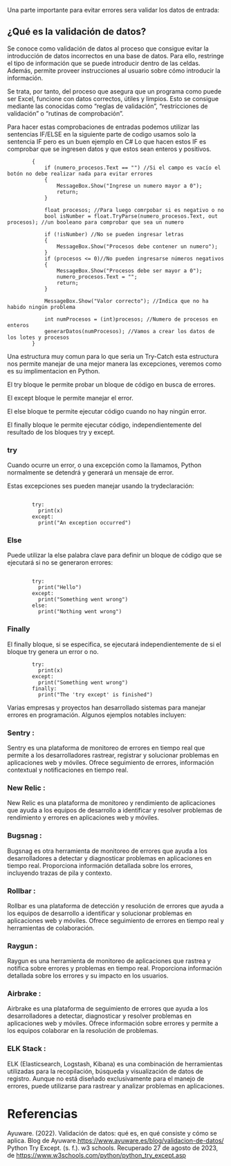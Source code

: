 Una parte importante para evitar errores sera validar los datos de entrada:

## ¿Qué es la validación de datos?
Se conoce como validación de datos al proceso que consigue evitar la introducción de datos incorrectos en una base de datos. Para ello, restringe el tipo de información que se puede introducir dentro de las celdas. Además, permite proveer instrucciones al usuario sobre cómo introducir la información.

Se trata, por tanto, del proceso que asegura que un programa como puede ser Excel, funcione con datos correctos, útiles y limpios. Esto se consigue mediante las conocidas como “reglas de validación”, “restricciones de validación” o “rutinas de comprobación”.

Para hacer estas comprobaciones de entradas podemos utilizar las sentencias IF/ELSE en la siguiente parte de codigo usamos solo la sentencia IF pero es un buen ejemplo en C#
Lo que hacen estos IF es comprobar que se ingresen datos y que estos sean enteros y positivos.

```private void button_genera_Click(object sender, EventArgs e)
        {
            if (numero_procesos.Text == "") //Si el campo es vacío el botón no debe realizar nada para evitar errores
            {
                MessageBox.Show("Ingrese un numero mayor a 0");
                return;
            }

            float procesos; //Para luego comrpobar si es negativo o no
            bool isNumber = float.TryParse(numero_procesos.Text, out procesos); //un booleano para comprobar que sea un numero

            if (!isNumber) //No se pueden ingresar letras
            {
                MessageBox.Show("Procesos debe contener un numero");
            }
            if (procesos <= 0)//No pueden ingresarse números negativos
            {
                MessageBox.Show("Procesos debe ser mayor a 0");
                numero_procesos.Text = "";
                return;
            }

            MessageBox.Show("Valor correcto"); //Indica que no ha habido ningún problema
            
            int numProcesos = (int)procesos; //Numero de procesos en enteros
            generarDatos(numProcesos); //Vamos a crear los datos de los lotes y procesos
        }
```

      
Una estructura muy comun para lo que seria un Try-Catch esta estructura nos permite manejar de una mejor manera las excepciones, veremos como es su implimentacion en Python.

El try bloque le permite probar un bloque de código en busca de errores.

El except bloque le permite manejar el error.

El else bloque te permite ejecutar código cuando no hay ningún error.

El finally bloque le permite ejecutar código, independientemente del resultado de los bloques try y except.

### try
Cuando ocurre un error, o una excepción como la llamamos, Python normalmente se detendrá y generará un mensaje de error.

Estas excepciones ses pueden manejar usando la trydeclaración:

```El trybloque generará una excepción porque xno está definido:

        try:
          print(x)
        except:
          print("An exception occurred")
```
### Else
Puede utilizar la else palabra clave para definir un bloque de código que se ejecutará si no se generaron errores:
```En este ejemplo, el try bloque no genera ningún error:

        try:
          print("Hello")
        except:
          print("Something went wrong")
        else:
          print("Nothing went wrong")
```
### Finally 
El finally bloque, si se especifica, se ejecutará independientemente de si el bloque try genera un error o no.
```
        try:
          print(x)
        except:
          print("Something went wrong")
        finally:
          print("The 'try except' is finished")
```

Varias empresas y proyectos han desarrollado sistemas para manejar errores en programación. Algunos ejemplos notables incluyen:

### Sentry : 
Sentry es una plataforma de monitoreo de errores en tiempo real que permite a los desarrolladores rastrear, registrar y solucionar problemas en aplicaciones web y móviles. Ofrece seguimiento de errores, información contextual y notificaciones en tiempo real.

###  New Relic : 
New Relic es una plataforma de monitoreo y rendimiento de aplicaciones que ayuda a los equipos de desarrollo a identificar y resolver problemas de rendimiento y errores en aplicaciones web y móviles.

### Bugsnag : 
Bugsnag es otra herramienta de monitoreo de errores que ayuda a los desarrolladores a detectar y diagnosticar problemas en aplicaciones en tiempo real. Proporciona información detallada sobre los errores, incluyendo trazas de pila y contexto.

### Rollbar : 
Rollbar es una plataforma de detección y resolución de errores que ayuda a los equipos de desarrollo a identificar y solucionar problemas en aplicaciones web y móviles. Ofrece seguimiento de errores en tiempo real y herramientas de colaboración.

### Raygun : 
Raygun es una herramienta de monitoreo de aplicaciones que rastrea y notifica sobre errores y problemas en tiempo real. Proporciona información detallada sobre los errores y su impacto en los usuarios.

### Airbrake : 
Airbrake es una plataforma de seguimiento de errores que ayuda a los desarrolladores a detectar, diagnosticar y resolver problemas en aplicaciones web y móviles. Ofrece información sobre errores y permite a los equipos colaborar en la resolución de problemas.

### ELK Stack : 
ELK (Elasticsearch, Logstash, Kibana) es una combinación de herramientas utilizadas para la recopilación, búsqueda y visualización de datos de registro. Aunque no está diseñado exclusivamente para el manejo de errores, puede utilizarse para rastrear y analizar problemas en aplicaciones.

# Referencias
Ayuware. (2022). Validación de datos: qué es, en qué consiste y cómo se aplica. Blog de Ayuware.https://www.ayuware.es/blog/validacion-de-datos/
Python Try Except. (s. f.). w3 schools. Recuperado 27 de agosto de 2023, de https://www.w3schools.com/python/python_try_except.asp
